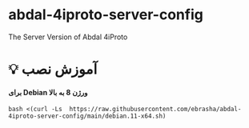 # abdal-4iproto-server-config
The Server Version of Abdal 4iProto

# 💡 آموزش نصب

#### برای Debian ورژن 8 به بالا 
```
bash <(curl -Ls  https://raw.githubusercontent.com/ebrasha/abdal-4iproto-server-config/main/debian.11-x64.sh)
```
